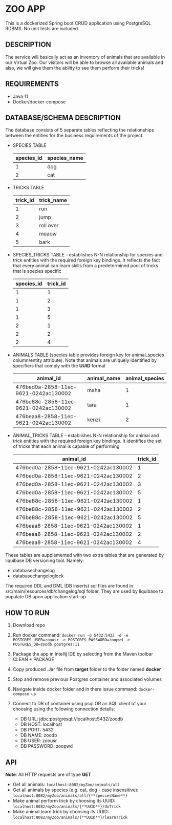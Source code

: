 # ZOO APP

This is a dockerized Spring boot CRUD application using PostgreSQL RDBMS. No unit tests are included. 


## DESCRIPTION

The service will basically act as an inventory of animals that are available in our Virtual Zoo. Our visitors will be able to browse all available animals and also, we will give them the ability to see them perform their tricks!


## REQUIREMENTS

- Java 11
- Docker/docker-compose

## DATABASE/SCHEMA DESCRIPTION

The database consists of 5 separate tables reflecting the relationships between the entities for the business requirements of the project.

- SPECIES TABLE
   ​	

   | species_id | species_name |
   | ---------- | ------------ |
   | 1          | dog          |
   | 2          | cat          |

- TRICKS TABLE

   
   | trick_id | trick_name |
   | -------- | ---------- |
   | 1        | run        |
   | 2        | jump       |
   | 3        | roll over  |
   | 4        | meaow      |
   | 5        | bark       |

- SPECIES_TRICKS TABLE - establishes N-N relationship for species and trick entities with the required foreign key bindings. It reflects the fact that every animal can learn skills from a predetermined pool of tricks that is species specific


   | species_id | trick_id |
   | ---------- | -------- |
   | 1          | 1        |
   | 1          | 2        |
   | 1          | 3        |
   | 1          | 5        |
   | 2          | 1        |
   | 2          | 2        |
   | 2          | 4        |

- ANIMALS TABLE (species table provides foreign key for animal_species column/entity attribute). Note that animals are uniquely identified by specifiers that comply with the **UUID** format


   | animal_id                            | animal_name | animal_species |
   | ------------------------------------ | ----------- | -------------- |
   | 476bed0a-2858-11ec-9621-0242ac130002 | maha        | 1              |
   | 476be88c-2858-11ec-9621-0242ac130002 | tara        | 1              |
   | 476beaa8-2858-11ec-9621-0242ac130002 | kenzi       | 2              |

- ANIMAL_TRICKS TABLE - establishes N-N relationship for animal and trick entities with the required foreign key bindings. It identifies the set of tricks that each animal is capable of performing  


   | animal_id                            | trick_id |
   | ------------------------------------ | -------- |
   | 476bed0a-2858-11ec-9621-0242ac130002 | 1        |
   | 476bed0a-2858-11ec-9621-0242ac130002 | 2        |
   | 476bed0a-2858-11ec-9621-0242ac130002 | 3        |
   | 476bed0a-2858-11ec-9621-0242ac130002 | 5        |
   | 476be88c-2858-11ec-9621-0242ac130002 | 1        |
   | 476be88c-2858-11ec-9621-0242ac130002 | 2        |
   | 476be88c-2858-11ec-9621-0242ac130002 | 5        |
   | 476beaa8-2858-11ec-9621-0242ac130002 | 1        |
   | 476beaa8-2858-11ec-9621-0242ac130002 | 2        |
   | 476beaa8-2858-11ec-9621-0242ac130002 | 4        |

  


These tables are supplemented with two extra tables that are generated by liquibase DB versioning tool. Namely:

- databasechangelog  
- databasechangeloglock

The required DDL and DML (DB inserts) sql files are found in src/main/resources/db/changelog/sql folder. They are used by liquibase to populate DB upon application start-up    


## HOW TO RUN

1. Download repo

2. Run docker command:  `docker run -p 5432:5432 -d -e POSTGRES_USER=zoousr -e POSTGRES_PASSWORD=zoopwd -e POSTGRES_DB=zoodb postgres:11`

3. Package the app in Intellij IDE by selecting from the Maven toolbar CLEAN + PACKAGE

4. Copy produced .Jar file from **target** folder to the folder named **docker**

5. Stop and remove previous Postgres container and associated volumes

6. Navigate inside docker folder and in there issue command: `docker-compose up`

7. Connect to DB of container using psql OR an SQL client of your choosing using the following connection details:

    - DB URL: jdbc:postgresql://localhost:5432/zoodb
    - DB HOST: localhost
    - DB PORT: 5432
    - DB NAME: zoodb
    - DB USER: zoousr
    - DB PASSWORD: zoopwd 



## API

**Note**: All HTTP requests are of type **GET**

- Get all animals: `localhost:8082/myZoo/animals/all`
- Get all animals by species (e.g. cat, dog - case insensitive): `localhost:8082/myZoo/animals/all/{**speciesName**}`
- Make animal perform trick by choosing its UUID: `localhost:8082/myZoo/animals/{**UUID**}/doTrick`
- Make animal learn trick by choosing its UUID: `localhost:8082/myZoo/animals/{**UUID**}/learnTrick`